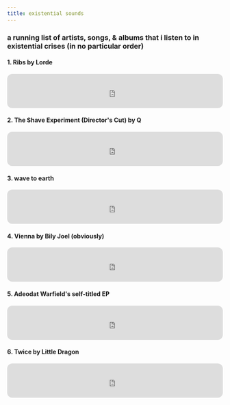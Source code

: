 ```yaml
---
title: existential sounds
---
```

### a running list of artists, songs, & albums that i listen to in existential crises (in no particular order)

#### 1. Ribs by Lorde
<iframe style="border-radius:12px" src="https://open.spotify.com/embed/track/2MvvoeRt8NcOXWESkxWn3g?utm_source=generator&theme=0" width="100%" height="80" frameBorder="0" allowfullscreen="" allow="autoplay; clipboard-write; encrypted-media; fullscreen; picture-in-picture"></iframe>

#### 2. The Shave Experiment (Director's Cut) by Q
<iframe style="border-radius:12px" src="https://open.spotify.com/embed/album/6Q3iHNU0fOwOxoCvyteue0?utm_source=generator&theme=0" width="100%" height="80" frameBorder="0" allowfullscreen="" allow="autoplay; clipboard-write; encrypted-media; fullscreen; picture-in-picture"></iframe>

#### 3. wave to earth
<iframe style="border-radius:12px" src="https://open.spotify.com/embed/artist/5069JTmv5ZDyPeZaCCXiCg?utm_source=generator&theme=0" width="100%" height="80" frameBorder="0" allowfullscreen="" allow="autoplay; clipboard-write; encrypted-media; fullscreen; picture-in-picture"></iframe>

#### 4. Vienna by Bily Joel (obviously)
<iframe style="border-radius:12px" src="https://open.spotify.com/embed/track/4U45aEWtQhrm8A5mxPaFZ7?utm_source=generator&theme=0" width="100%" height="80" frameBorder="0" allowfullscreen="" allow="autoplay; clipboard-write; encrypted-media; fullscreen; picture-in-picture"></iframe>

#### 5. Adeodat Warfield's self-titled EP
<iframe style="border-radius:12px" src="https://open.spotify.com/embed/album/3RjcnUC6tDWTTw79mFZDxL?utm_source=generator&theme=0" width="100%" height="80" frameBorder="0" allowfullscreen="" allow="autoplay; clipboard-write; encrypted-media; fullscreen; picture-in-picture"></iframe>

#### 6. Twice by Little Dragon
<iframe style="border-radius:12px" src="https://open.spotify.com/embed/track/49Su9fsYwmnnuJSyxj48kL?utm_source=generator&theme=0" width="100%" height="80" frameBorder="0" allowfullscreen="" allow="autoplay; clipboard-write; encrypted-media; fullscreen; picture-in-picture"></iframe>
